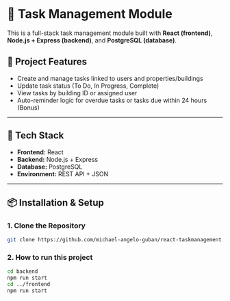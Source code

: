# 📝 Task Management Module

This is a full-stack task management module built with **React (frontend)**, **Node.js + Express (backend)**, and **PostgreSQL (database)**.

## 🚀 Project Features

- Create and manage tasks linked to users and properties/buildings
- Update task status (To Do, In Progress, Complete)
- View tasks by building ID or assigned user
- Auto-reminder logic for overdue tasks or tasks due within 24 hours (Bonus)

---

## 📁 Tech Stack

- **Frontend:** React
- **Backend:** Node.js + Express
- **Database:** PostgreSQL
- **Environment:** REST API + JSON

---

## 📦 Installation & Setup

### 1. Clone the Repository

```bash
git clone https://github.com/michael-angelo-guban/react-taskmanagement.git
```

### 2. How to run this project

```bash
cd backend
npm run start
cd ../frontend
npm run start
```


